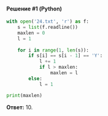 #### Решение #1 (Python)
```python
with open('24.txt', 'r') as f:
	s = list(f.readline())
	maxlen = 0
	l = 1
	
	for i in range(1, len(s)):
		if s[i] == s[i - 1] == 'Y':
			l += 1
			if l > maxlen:
				maxlen = l
		else:
			l = 1

print(maxlen)
```
**Ответ:** 10.

